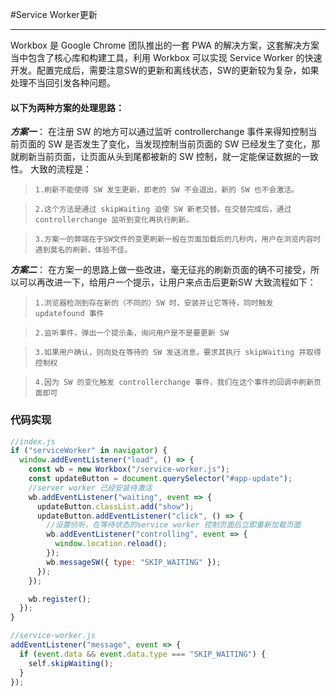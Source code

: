 #Service Worker更新

------
Workbox 是 Google Chrome 团队推出的一套 PWA 的解决方案，这套解决方案当中包含了核心库和构建工具，利用 Workbox 可以实现 Service Worker 的快速开发。配置完成后，需要注意SW的更新和离线状态，SW的更新较为复杂，如果处理不当回引发各种问题。
#### 以下为两种方案的处理思路：

***方案一***：
在注册 SW 的地方可以通过监听 controllerchange 事件来得知控制当前页面的 SW 是否发生了变化，当发现控制当前页面的 SW 已经发生了变化，那就刷新当前页面，让页面从头到尾都被新的 SW 控制，就一定能保证数据的一致性。
大致的流程是：

>     1.刷新不能使得 SW 发生更新，即老的 SW 不会退出，新的 SW 也不会激活。

>     2.这个方法是通过 skipWaiting 迫使 SW 新老交替。在交替完成后，通过 controllerchange 监听到变化再执行刷新。

 >     3.方案一的弊端在于SW文件的变更刷新一般在页面加载后的几秒内，用户在浏览内容时遇到莫名的刷新，体验不佳。
 
***方案二***：
在方案一的思路上做一些改进，毫无征兆的刷新页面的确不可接受，所以可以再改进一下，给用户一个提示，让用户来点击后更新SW
大致流程如下：
>     1.浏览器检测到存在新的（不同的）SW 时，安装并让它等待，同时触发 updatefound 事件

>     2.监听事件，弹出一个提示条，询问用户是不是要更新 SW

>     3.如果用户确认，则向处在等待的 SW 发送消息，要求其执行 skipWaiting 并取得控制权

>     4.因为 SW 的变化触发 controllerchange 事件，我们在这个事件的回调中刷新页面即可

### 代码实现

```javascript
//index.js
if ("serviceWorker" in navigator) {
  window.addEventListener("load", () => {
    const wb = new Workbox("/service-worker.js");
    const updateButton = document.querySelector("#app-update");
    //server worker 已经安装待激活
    wb.addEventListener("waiting", event => {
      updateButton.classList.add("show");
      updateButton.addEventListener("click", () => {
        //设置侦听，在等待状态的service worker 控制页面后立即重新加载页面
        wb.addEventListener("controlling", event => {
          window.location.reload();
        });
        wb.messageSW({ type: "SKIP_WAITING" });
      });
    });

    wb.register();
  });
}

//service-worker.js
addEventListener("message", event => {
  if (event.data && event.data.type === "SKIP_WAITING") {
    self.skipWaiting();
  }
});
```
```
